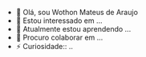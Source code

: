 - 👋 Olá, sou Wothon Mateus de Araujo
- 👀 Estou interessado em ...
- 🌱 Atualmente estou aprendendo ...
- 💞️ Procuro colaborar em  ...
- ⚡ Curiosidade:: ..

<!---
Wothon Mateus/Wothon Mateus is a  special  repository because its README.md` (this file) apears on your GitHub profile.
You can clicking the Preview link to take a look at your changs.
--->
